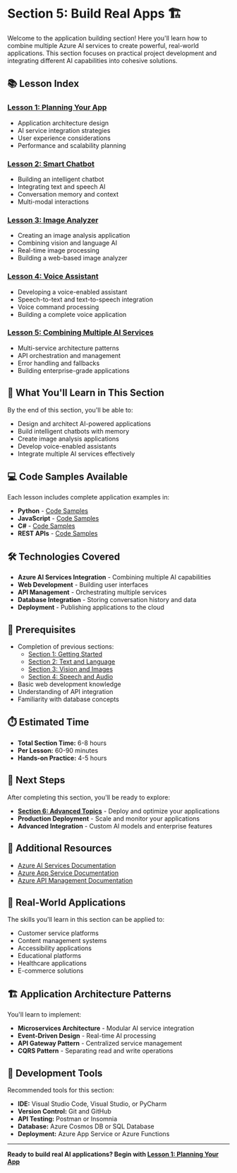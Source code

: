 # Section 5: Build Real Apps 🏗️

Welcome to the application building section! Here you'll learn how to combine multiple Azure AI services to create powerful, real-world applications. This section focuses on practical project development and integrating different AI capabilities into cohesive solutions.

## 📚 Lesson Index

### [Lesson 1: Planning Your App](./01-Planning-Your-App.md)
- Application architecture design
- AI service integration strategies
- User experience considerations
- Performance and scalability planning

### [Lesson 2: Smart Chatbot](./02-Smart-Chatbot.md)
- Building an intelligent chatbot
- Integrating text and speech AI
- Conversation memory and context
- Multi-modal interactions

### [Lesson 3: Image Analyzer](./03-Image-Analyzer.md)
- Creating an image analysis application
- Combining vision and language AI
- Real-time image processing
- Building a web-based image analyzer

### [Lesson 4: Voice Assistant](./04-Voice-Assistant.md)
- Developing a voice-enabled assistant
- Speech-to-text and text-to-speech integration
- Voice command processing
- Building a complete voice application

### [Lesson 5: Combining Multiple AI Services](./05-Combining-Multiple-AI-Services.md)
- Multi-service architecture patterns
- API orchestration and management
- Error handling and fallbacks
- Building enterprise-grade applications

## 🎯 What You'll Learn in This Section

By the end of this section, you'll be able to:
- Design and architect AI-powered applications
- Build intelligent chatbots with memory
- Create image analysis applications
- Develop voice-enabled assistants
- Integrate multiple AI services effectively

## 💻 Code Samples Available

Each lesson includes complete application examples in:
- **Python** - [Code Samples](../Code-Samples/Python/05-Build-Real-Apps/)
- **JavaScript** - [Code Samples](../Code-Samples/JavaScript/05-Build-Real-Apps/)
- **C#** - [Code Samples](../Code-Samples/CSharp/05-Build-Real-Apps/)
- **REST APIs** - [Code Samples](../Code-Samples/REST/05-Build-Real-Apps/)

## 🛠️ Technologies Covered

- **Azure AI Services Integration** - Combining multiple AI capabilities
- **Web Development** - Building user interfaces
- **API Management** - Orchestrating multiple services
- **Database Integration** - Storing conversation history and data
- **Deployment** - Publishing applications to the cloud

## 🚀 Prerequisites

- Completion of previous sections:
  - [Section 1: Getting Started](../01-Getting-Started/README.md)
  - [Section 2: Text and Language](../02-Text-and-Language/README.md)
  - [Section 3: Vision and Images](../03-Vision-and-Images/README.md)
  - [Section 4: Speech and Audio](../04-Speech-and-Audio/README.md)
- Basic web development knowledge
- Understanding of API integration
- Familiarity with database concepts

## ⏱️ Estimated Time

- **Total Section Time:** 6-8 hours
- **Per Lesson:** 60-90 minutes
- **Hands-on Practice:** 4-5 hours

## 🔗 Next Steps

After completing this section, you'll be ready to explore:
- **[Section 6: Advanced Topics](../06-Advanced-Topics/README.md)** - Deploy and optimize your applications
- **Production Deployment** - Scale and monitor your applications
- **Advanced Integration** - Custom AI models and enterprise features

## 📖 Additional Resources

- [Azure AI Services Documentation](https://docs.microsoft.com/azure/ai-services/)
- [Azure App Service Documentation](https://docs.microsoft.com/azure/app-service/)
- [Azure API Management Documentation](https://docs.microsoft.com/azure/api-management/)

## 🎯 Real-World Applications

The skills you'll learn in this section can be applied to:
- Customer service platforms
- Content management systems
- Accessibility applications
- Educational platforms
- Healthcare applications
- E-commerce solutions

## 🏗️ Application Architecture Patterns

You'll learn to implement:
- **Microservices Architecture** - Modular AI service integration
- **Event-Driven Design** - Real-time AI processing
- **API Gateway Pattern** - Centralized service management
- **CQRS Pattern** - Separating read and write operations

## 🔧 Development Tools

Recommended tools for this section:
- **IDE:** Visual Studio Code, Visual Studio, or PyCharm
- **Version Control:** Git and GitHub
- **API Testing:** Postman or Insomnia
- **Database:** Azure Cosmos DB or SQL Database
- **Deployment:** Azure App Service or Azure Functions

---

**Ready to build real AI applications? Begin with [Lesson 1: Planning Your App](./01-Planning-Your-App.md)** 